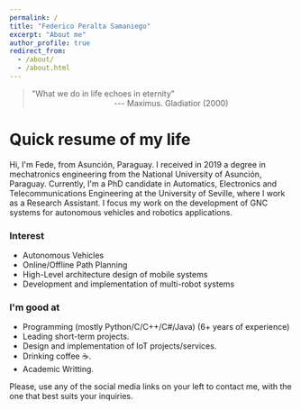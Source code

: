 ```yaml
---
permalink: /
title: "Federico Peralta Samaniego"
excerpt: "About me"
author_profile: true
redirect_from: 
  - /about/
  - /about.html
---
```


> "What we do in life echoes in eternity"\
> &nbsp;&nbsp;&nbsp;&nbsp;&nbsp;&nbsp;&nbsp;&nbsp;&nbsp;&nbsp;&nbsp;&nbsp;&nbsp;&nbsp;&nbsp;&nbsp;&nbsp;&nbsp;&nbsp;&nbsp;&nbsp;&nbsp;&nbsp;&nbsp;&nbsp;&nbsp;&nbsp;&nbsp;&nbsp;&nbsp;&nbsp;&nbsp;&nbsp;&nbsp;&nbsp;&nbsp; --- Maximus. Gladiatior (2000)

# Quick resume of my life

Hi, I'm Fede, from Asunción, Paraguay. I received in 2019 a degree in mechatronics engineering from the National University of Asunción, Paraguay.
Currently, I'm a PhD candidate in Automatics, Electronics and Telecommunications Engineering at the University of Seville,
where I work as a Research Assistant. I focus my work on the development of GNC systems for autonomous vehicles and robotics applications.

### Interest
* Autonomous Vehicles
* Online/Offline Path Planning
* High-Level architecture design of mobile systems
* Development and implementation of multi-robot systems


### I'm good at
* Programming (mostly Python/C/C++/C#/Java) (6+ years of experience)
* Leading short-term projects.
* Design and implementation of IoT projects/services. 
* Drinking coffee :coffee:.
* Academic Writting.

Please, use any of the social media links on your left to contact me, with the one that best suits your inquiries.
